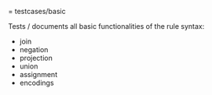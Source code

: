 = testcases/basic

Tests / documents all basic functionalities of the rule syntax:
- join
- negation
- projection
- union
- assignment
- encodings
